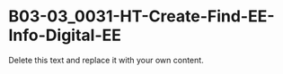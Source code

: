 

# B03-03_0031-HT-Create-Find-EE-Info-Digital-EE

Delete this text and replace it with your own content.
